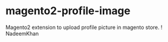 # magento2-profile-image
Magento2 extension to upload profile picture in magento store. ! NadeemKhan
